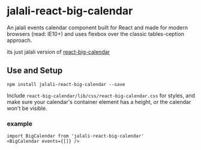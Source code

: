 # jalali-react-big-calendar

An jalali events calendar component built for React and made for modern browsers (read: IE10+) and uses flexbox over the classic tables-ception approach.

its just jalali version of [react-big-calendar](http://intljusticemission.github.io)

## Use and Setup

`npm install jalali-react-big-calendar --save`

Include `react-big-calendar/lib/css/react-big-calendar.css` for styles, and make sure your calendar's container
element has a height, or the calendar won't be visible.

### example

```
import BigCalendar from 'jalali-react-big-calendar'
<BigCalendar events={[]} />
```
